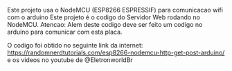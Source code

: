 Este projeto usa o NodeMCU (ESP8266 ESPRESSIF) para comunicacao wifi com o arduino
Este projeto é o codigo do Servidor Web rodando no NodeMCU.
Atencao: Alem deste codigo deve ser feito um codigo no arduino para comunicar com esta placa.

O codigo foi obtido no seguinte link da internet: 
https://randomnerdtutorials.com/esp8266-nodemcu-http-get-post-arduino/
e os videos no youtube de @EletronworldBr 



